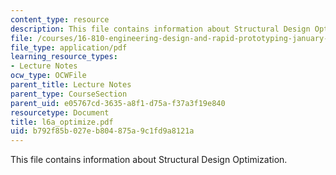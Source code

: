 ```yaml
---
content_type: resource
description: This file contains information about Structural Design Optimization.
file: /courses/16-810-engineering-design-and-rapid-prototyping-january-iap-2007/b792f85b027eb804875a9c1fd9a8121a_l6a_optimize.pdf
file_type: application/pdf
learning_resource_types:
- Lecture Notes
ocw_type: OCWFile
parent_title: Lecture Notes
parent_type: CourseSection
parent_uid: e05767cd-3635-a8f1-d75a-f37a3f19e840
resourcetype: Document
title: l6a_optimize.pdf
uid: b792f85b-027e-b804-875a-9c1fd9a8121a
---
```

This file contains information about Structural Design Optimization.

